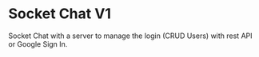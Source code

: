 # Socket Chat V1

Socket Chat with a server to manage the login (CRUD Users) with rest API or Google Sign In.
